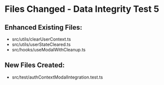 # Files Changed - Data Integrity Test 5

## Enhanced Existing Files:
- src/utils/clearUserContext.ts
- src/utils/userStateCleared.ts
- src/hooks/useModalWithCleanup.ts

## New Files Created:
- src/test/authContextModalIntegration.test.ts
